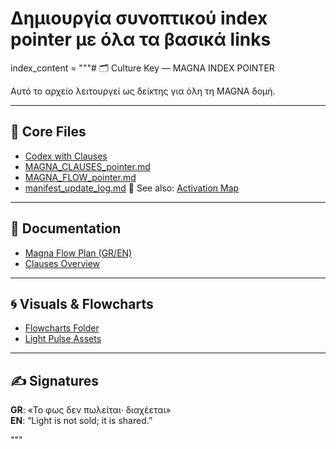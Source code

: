 # Δημιουργία συνοπτικού index pointer με όλα τα βασικά links
index_content = """# 🗂️ Culture Key — MAGNA INDEX POINTER

Αυτό το αρχείο λειτουργεί ως δείκτης για όλη τη MAGNA δομή.

---

## 📁 Core Files

- [Codex with Clauses](../codex_agents_updated.json)
- [MAGNA_CLAUSES_pointer.md](/core/MAGNA_CLAUSES_pointer.md)
- [MAGNA_FLOW_pointer.md](/core/MAGNA_FLOW_pointer.md)
- [manifest_update_log.md](/core/manifest_update_log.md)
  📌 See also: [Activation Map](../core/README_activation_map.md)


---

## 📘 Documentation

- [Magna Flow Plan (GR/EN)](/docs/README_flowplan.md)
- [Clauses Overview](/core/README_clauses.md)



---

## 🌀 Visuals & Flowcharts

- [Flowcharts Folder](../flowcharts/)
- [Light Pulse Assets](../assets/lightpulse/)

---

## ✍️ Signatures

**GR**: «Το φως δεν πωλείται· διαχέεται»  
**EN**: “Light is not sold; it is shared.”

"""


